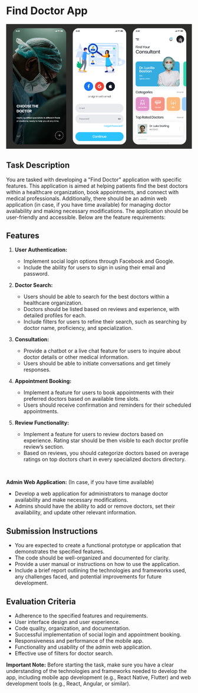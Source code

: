 # Find Doctor App

<img src='./doc-app.png'/>

## Task Description

You are tasked with developing a "Find Doctor" application with specific features. This application is aimed at helping patients find the best doctors within a healthcare organization, book appointments, and connect with medical professionals. Additionally, there should be an admin web application (in case, if you have time available) for managing doctor availability and making necessary modifications. The application should be user-friendly and accessible. Below are the feature requirements:

## Features

1. **User Authentication:**

   - Implement social login options through Facebook and Google.
   - Include the ability for users to sign in using their email and password.

1. **Doctor Search:**

   - Users should be able to search for the best doctors within a healthcare organization.
   - Doctors should be listed based on reviews and experience, with detailed profiles for each.
   - Include filters for users to refine their search, such as searching by doctor name, proficiency, and specialization.

1. **Consultation:**

   - Provide a chatbot or a live chat feature for users to inquire about doctor details or other medical information.
   - Users should be able to initiate conversations and get timely responses.

1. **Appointment Booking:**

   - Implement a feature for users to book appointments with their preferred doctors based on available time slots.
   - Users should receive confirmation and reminders for their scheduled appointments.

1. **Review Functionality:**
   - Implement a feature for users to review doctors based on experience. Rating star should be then visible to each doctor profile review’s section.
   - Based on reviews, you should categorize doctors based on average ratings on top doctors chart in every specialized doctors directory.

<br>

**Admin Web Application:** (In case, if you have time available)

- Develop a web application for administrators to manage doctor availability and make necessary modifications.
- Admins should have the ability to add or remove doctors, set their availability, and update other relevant information.

## Submission Instructions

- You are expected to create a functional prototype or application that demonstrates the specified features.
- The code should be well-organized and documented for clarity.
- Provide a user manual or instructions on how to use the application.
- Include a brief report outlining the technologies and frameworks used, any challenges faced, and potential improvements for future development.

## Evaluation Criteria

- Adherence to the specified features and requirements.
- User interface design and user experience.
- Code quality, organization, and documentation.
- Successful implementation of social login and appointment booking.
- Responsiveness and performance of the mobile app.
- Functionality and usability of the admin web application.
- Effective use of filters for doctor search.

**Important Note:** Before starting the task, make sure you have a clear understanding of the technologies and frameworks needed to develop the app, including mobile app development (e.g., React Native, Flutter) and web development tools (e.g., React, Angular, or similar).
